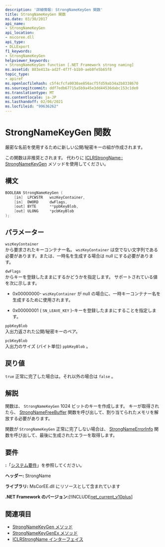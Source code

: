 ```yaml
---
description: '詳細情報: StrongNameKeyGen 関数'
title: StrongNameKeyGen 関数
ms.date: 03/30/2017
api_name:
- StrongNameKeyGen
api_location:
- mscoree.dll
api_type:
- DLLExport
f1_keywords:
- StrongNameKeyGen
helpviewer_keywords:
- StrongNameKeyGen function [.NET Framework strong naming]
ms.assetid: 883e413a-ad2f-4f7f-b1b9-aeb8fe5b65f8
topic_type:
- apiref
ms.openlocfilehash: c5f4cfcfa9030ae856acf5fd59ab34a2b8338670
ms.sourcegitcommit: ddf7edb67715a5b9a45e3dd44536dabc153c1de0
ms.translationtype: MT
ms.contentlocale: ja-JP
ms.lasthandoff: 02/06/2021
ms.locfileid: "99636262"
---
```

# <a name="strongnamekeygen-function"></a>StrongNameKeyGen 関数

厳密な名前を使用するために新しい公開/秘密キーの組が作成されます。  
  
 この関数は非推奨とされます。 代わりに [ICLRStrongName:: StrongNameKeyGen](../hosting/iclrstrongname-strongnamekeygen-method.md) メソッドを使用してください。  
  
## <a name="syntax"></a>構文  
  
```cpp  
BOOLEAN StrongNameKeyGen (  
    [in]  LPCWSTR   wszKeyContainer,  
    [in]  DWORD     dwFlags,  
    [out] BYTE      **ppbKeyBlob,  
    [out] ULONG     *pcbKeyBlob  
);  
```  
  
## <a name="parameters"></a>パラメーター  

 `wszKeyContainer`  
 から要求されたキーコンテナー名。 `wszKeyContainer` は空でない文字列である必要があります。または、一時名を生成する場合は null にする必要があります。  
  
 `dwFlags`  
 からキーを登録したままにするかどうかを指定します。 サポートされている値を次に示します。  
  
- 0x00000000- `wszKeyContainer` が null の場合に、一時キーコンテナー名を生成するために使用されます。  
  
- 0x00000001 ( `SN_LEAVE_KEY` )-キーを登録したままにすることを指定します。  
  
 `ppbKeyBlob`  
 入出力返された公開/秘密キーのペア。  
  
 `pcbKeyBlob`  
 入出力のサイズ (バイト単位) `ppbKeyBlob` 。  
  
## <a name="return-value"></a>戻り値  

 `true` 正常に完了した場合は。それ以外の場合は `false` 。  
  
## <a name="remarks"></a>解説  

 関数は、 `StrongNameKeyGen` 1024 ビットのキーを作成します。 キーが取得されたら、 [StrongNameFreeBuffer](strongnamefreebuffer-function.md) 関数を呼び出して、割り当てられたメモリを解放する必要があります。  
  
 関数が `StrongNameKeyGen` 正常に完了しない場合は、 [StrongNameErrorInfo](strongnameerrorinfo-function.md) 関数を呼び出して、最後に生成されたエラーを取得します。  
  
## <a name="requirements"></a>要件  

 **:**「[システム要件](../../get-started/system-requirements.md)」を参照してください。  
  
 **ヘッダー:** StrongName  
  
 **ライブラリ:** MsCorEE.dll にリソースとして含まれています  
  
 **.NET Framework のバージョン:**[!INCLUDE[net_current_v10plus](../../../../includes/net-current-v10plus-md.md)]  
  
## <a name="see-also"></a>関連項目

- [StrongNameKeyGen メソッド](../hosting/iclrstrongname-strongnamekeygen-method.md)
- [StrongNameKeyGenEx メソッド](../hosting/iclrstrongname-strongnamekeygenex-method.md)
- [ICLRStrongName インターフェイス](../hosting/iclrstrongname-interface.md)
